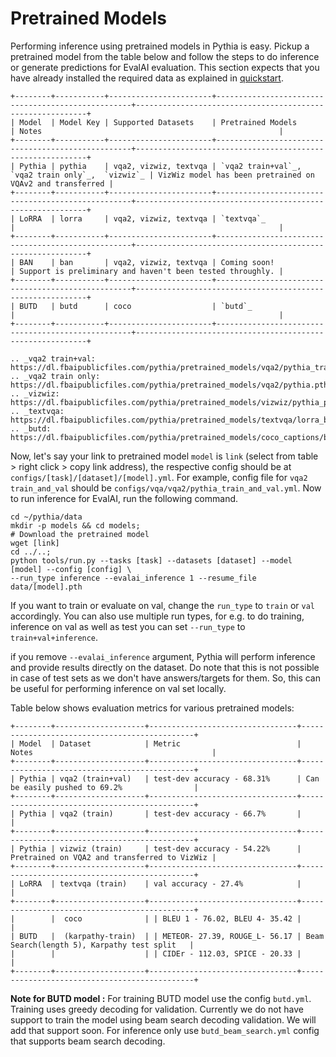 # Pretrained Models

Performing inference using pretrained models in Pythia is easy. Pickup a pretrained
model from the table below and follow the steps to do inference or generate
predictions for EvalAI evaluation. This section expects that you have already installed the
required data as explained in [quickstart](./quickstart).

```eval_rst
+--------+-----------+-----------------------+---------------------------------------------------+-----------------------------------------------------------+
| Model  | Model Key | Supported Datasets    | Pretrained Models                                 | Notes                                                     |
+--------+-----------+-----------------------+---------------------------------------------------+-----------------------------------------------------------+
| Pythia | pythia    | vqa2, vizwiz, textvqa | `vqa2 train+val`_, `vqa2 train only`_,  `vizwiz`_ | VizWiz model has been pretrained on VQAv2 and transferred |
+--------+-----------+-----------------------+---------------------------------------------------+-----------------------------------------------------------+
| LoRRA  | lorra     | vqa2, vizwiz, textvqa | `textvqa`_                                        |                                                           |
+--------+-----------+-----------------------+---------------------------------------------------+-----------------------------------------------------------+
| BAN    | ban       | vqa2, vizwiz, textvqa | Coming soon!                                      | Support is preliminary and haven't been tested throughly. |
+--------+-----------+-----------------------+---------------------------------------------------+-----------------------------------------------------------+
| BUTD   | butd      | coco                  | `butd`_                                           |                                                           |
+--------+-----------+-----------------------+---------------------------------------------------+-----------------------------------------------------------+

.. _vqa2 train+val: https://dl.fbaipublicfiles.com/pythia/pretrained_models/vqa2/pythia_train_val.pth
.. _vqa2 train only: https://dl.fbaipublicfiles.com/pythia/pretrained_models/vqa2/pythia.pth
.. _vizwiz: https://dl.fbaipublicfiles.com/pythia/pretrained_models/vizwiz/pythia_pretrained_vqa2.pth
.. _textvqa: https://dl.fbaipublicfiles.com/pythia/pretrained_models/textvqa/lorra_best.pth
.. _butd: https://dl.fbaipublicfiles.com/pythia/pretrained_models/coco_captions/butd.pth
```

Now, let's say your link to pretrained model `model` is `link` (select from table > right click > copy link address), the respective config should be at
`configs/[task]/[dataset]/[model].yml`. For example, config file for `vqa2 train_and_val` should be
`configs/vqa/vqa2/pythia_train_and_val.yml`. Now to run inference for EvalAI, run the following command.

```
cd ~/pythia/data
mkdir -p models && cd models;
# Download the pretrained model
wget [link]
cd ../..;
python tools/run.py --tasks [task] --datasets [dataset] --model [model] --config [config] \
--run_type inference --evalai_inference 1 --resume_file data/[model].pth
```

If you want to train or evaluate on val, change the `run_type` to `train` or `val`
accordingly. You can also use multiple run types, for e.g. to do training, inference on
val as well as test you can set `--run_type` to `train+val+inference`.

if you remove `--evalai_inference` argument, Pythia will perform inference and provide results
directly on the dataset. Do note that this is not possible in case of test sets as we
don't have answers/targets for them. So, this can be useful for performing inference
on val set locally.

Table below shows evaluation metrics for various pretrained models:

```eval_rst
+--------+--------------------+---------------------------------+----------------------------------------------+
| Model  | Dataset            | Metric                          | Notes                                        |
+--------+--------------------+---------------------------------+----------------------------------------------+
| Pythia | vqa2 (train+val)   | test-dev accuracy - 68.31%      | Can be easily pushed to 69.2%                |
+--------+--------------------+---------------------------------+----------------------------------------------+
| Pythia | vqa2 (train)       | test-dev accuracy - 66.7%       |                                              |
+--------+--------------------+---------------------------------+----------------------------------------------+
| Pythia | vizwiz (train)     | test-dev accuracy - 54.22%      | Pretrained on VQA2 and transferred to VizWiz |
+--------+--------------------+---------------------------------+----------------------------------------------+
| LoRRA  | textvqa (train)    | val accuracy - 27.4%            |                                              |
+--------+--------------------+---------------------------------+----------------------------------------------+
|        |  coco              | | BLEU 1 - 76.02, BLEU 4- 35.42 |                                              |
| BUTD   |  (karpathy-train)  | | METEOR- 27.39, ROUGE_L- 56.17 | Beam Search(length 5), Karpathy test split   |
|        |                    | | CIDEr - 112.03, SPICE - 20.33 |                                              |
+--------+--------------------+---------------------------------+----------------------------------------------+
```

**Note for BUTD model :**  For training BUTD model use the config `butd.yml`. Training uses greedy decoding for validation. Currently we do not have support to train the model using beam search decoding validation. We will add that support soon. For inference only use `butd_beam_search.yml` config that supports beam search decoding.

